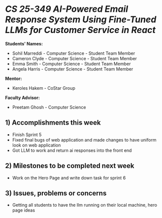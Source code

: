 # *CS 25-349 AI-Powered Email Response System Using Fine-Tuned LLMs for Customer Service in React*

**Students' Names:** 
- Sohil Marreddi - Computer Science - Student Team Member
- Cameron Clyde - Computer Science - Student Team Member
- Emma Smith - Computer Science - Student Team Member
- Angela Harris - Computer Science - Student Team Member

**Mentor:** 
- Keroles Hakem - CoStar Group

**Faculty Advisor:** 
- Preetam Ghosh - Computer Science


## 1) Accomplishments this week ##
   - Finish Sprint 5
   - Fixed final bugs of web application and made changes to have uniform look on web application
   - Got LLM to work and return ai responses into the front end

## 2) Milestones to be completed next week ##
   - Work on the Hero Page and write down task for sprint 6

## 3) Issues, problems or concerns ##
   - Getting all students to have the llm running on their local machine, hero page ideas
   